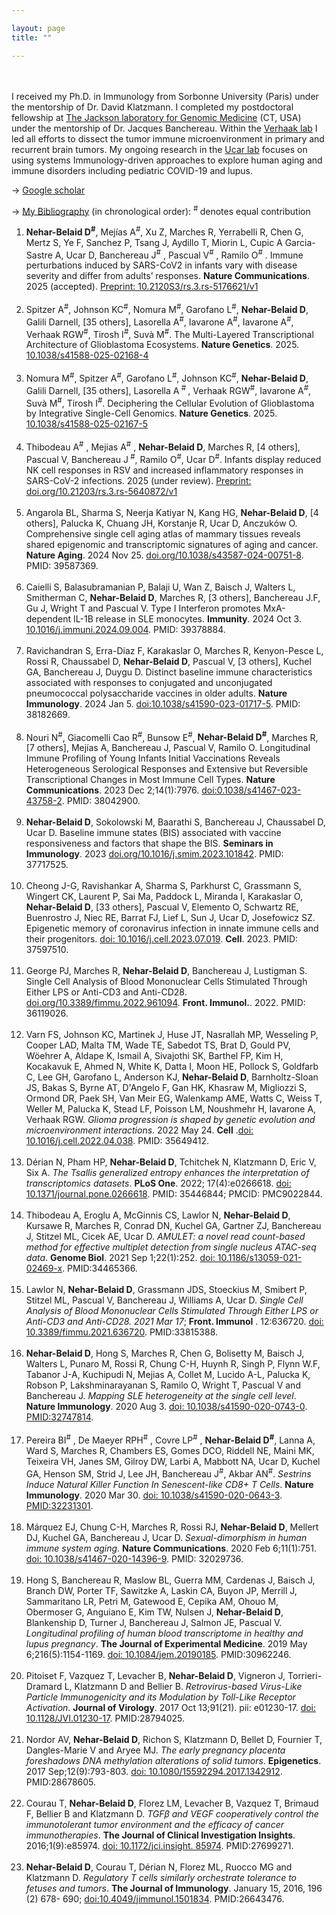```yaml
---

layout: page
title: ""

---
```


<br/><br/>
I received my Ph.D. in Immunology from Sorbonne University (Paris) under the mentorship of Dr. David Klatzmann. I completed my postdoctoral fellowship at [The Jackson laboratory for Genomic Medicine] (CT, USA) under the mentorship of Dr. Jacques Banchereau. Within the [Verhaak lab] I led all efforts to dissect the tumor immune microenvironment in primary and recurrent brain tumors. 
My ongoing research in the [Ucar lab] focuses on using systems Immunology-driven approaches to explore human aging and immune disorders including pediatric COVID-19 and lupus. <br/>

-> [Google scholar]

-> [My Bibliography] (in chronological order): 	<sup> # </sup> denotes equal contribution <br/>
1.	**Nehar-Belaid D<sup>#</sup>**, Mejías A<sup>#</sup>, Xu Z, Marches R, Yerrabelli R, Chen G, Mertz S, Ye F, Sanchez P, Tsang J, Aydillo T, Miorin L, Cupic A Garcia-Sastre A, Ucar D, Banchereau J<sup>#</sup> , Pascual V<sup>#</sup> , Ramilo O<sup>#</sup> . Immune perturbations induced by SARS-CoV2 in infants vary with disease severity and differ from adults’ responses. **Nature Communications**. 2025 (accepted). [Preprint: 10.2120S3/rs.3.rs-5176621/v1] <br/> <br/>
2.	Spitzer A<sup>#</sup>, Johnson KC<sup>#</sup>, Nomura M<sup>#</sup>, Garofano L<sup>#</sup>, **Nehar-Belaid D**, Galili Darnell, [35 others], Lasorella A<sup>#</sup>, Iavarone A<sup>#</sup>, Iavarone A<sup>#</sup>, Verhaak RGW<sup>#</sup>, Tirosh I<sup>#</sup>, Suvà M<sup>#</sup>. The Multi-Layered Transcriptional Architecture of Glioblastoma Ecosystems. **Nature Genetics**. 2025. [10.1038/s41588-025-02168-4]  <br/> <br/>
3.	Nomura M<sup>#</sup>, Spitzer A<sup>#</sup>, Garofano L<sup>#</sup>, Johnson KC<sup>#</sup>, **Nehar-Belaid D**, Galili Darnell, [35 others], Lasorella A<sup> # </sup>, Verhaak RGW<sup>#</sup>, Iavarone A<sup>#</sup>, Suvà M<sup>#</sup>, Tirosh I<sup>#</sup>. Deciphering the Cellular Evolution of Glioblastoma by Integrative Single-Cell Genomics. **Nature Genetics**. 2025. [10.1038/s41588-025-02167-5] <br/><br/>
4.	Thibodeau A<sup>#</sup> , Mejias A<sup>#</sup> , **Nehar-Belaid D**, Marches R, [4 others], Pascual V, Banchereau J<sup> #</sup>, Ramilo O<sup>#</sup>, Ucar D<sup>#</sup>. Infants display reduced NK cell responses in RSV and increased inflammatory responses in SARS-CoV-2 infections. 2025 (under review). [Preprint: doi.org/10.21203/rs.3.rs-5640872/v1] <br/> <br/>
5.	Angarola BL, Sharma S, Neerja Katiyar N, Kang HG, **Nehar-Belaid D**, [4 others], Palucka K, Chuang JH, Korstanje R, Ucar D, Anczukόw O. Comprehensive single cell aging atlas of mammary tissues reveals shared epigenomic and transcriptomic signatures of aging and cancer. **Nature Aging**. 2024 Nov 25. [doi.org/10.1038/s43587-024-00751-8]. PMID: 39587369.<br/> <br/>
6.	Caielli S, Balasubramanian P, Balaji U, Wan Z, Baisch J, Walters L, Smitherman C,  **Nehar-Belaid D**, Marches R, [3 others], Banchereau J.F, Gu J, Wright T and Pascual V. Type I Interferon promotes MxA-dependent IL-1B release in SLE monocytes.  **Immunity**. 2024 Oct 3. [10.1016/j.immuni.2024.09.004]. PMID: 39378884.<br/><br/>
7.	Ravichandran S, Erra-Diaz F, Karakaslar O, Marches R, Kenyon-Pesce L, Rossi R, Chaussabel D, **Nehar-Belaid D**, Pascual V, [3 others], Kuchel GA, Banchereau J, Duygu D. Distinct baseline immune characteristics associated with responses to conjugated and unconjugated pneumococcal polysaccharide vaccines in older adults. **Nature Immunology**. 2024 Jan 5. [doi:10.1038/s41590-023-01717-5]. PMID: 38182669. <br/><br/>
8.	Nouri N<sup>#</sup>, Giacomelli Cao R<sup>#</sup>, Bunsow E<sup>#</sup>, **Nehar-Belaid D<sup>#</sup>**, Marches R, [7 others], Mejías A, Banchereau J, Pascual V, Ramilo O. Longitudinal Immune Profiling of Young Infants Initial Vaccinations Reveals Heterogeneous Serological Responses and Extensive but Reversible Transcriptional Changes in Most Immune Cell Types. **Nature Communications**. 2023 Dec 2;14(1):7976. [doi:0.1038/s41467-023-43758-2]. PMID: 38042900.<br/><br/>
9.	**Nehar-Belaid D**, Sokolowski M, Baarathi S, Banchereau J, Chaussabel D, Ucar D. Baseline immune states (BIS) associated with vaccine responsiveness and factors that shape the BIS. **Seminars in Immunology**. 2023 [doi.org/10.1016/j.smim.2023.101842].  PMID: 37717525.<br/> <br/>
10.	Cheong J-G, Ravishankar A, Sharma S, Parkhurst C, Grassmann S, Wingert CK, Laurent P, Sai Ma, Paddock L, Miranda I, Karakaslar O, **Nehar-Belaid D**, [33 others], Pascual V, Elemento O, Schwartz RE, Buenrostro J, Niec RE, Barrat FJ, Lief L, Sun J, Ucar D, Josefowicz SZ. Epigenetic memory of coronavirus infection in innate immune cells and their progenitors. [doi: 10.1016/j.cell.2023.07.019]. **Cell**. 2023. PMID: 37597510.<br/><br/>
12. George PJ, Marches R, **Nehar-Belaid D**, Banchereau J, Lustigman S. Single Cell Analysis of Blood Mononuclear Cells Stimulated Through Either LPS or Anti-CD3 and Anti-CD28.  [doi.org/10.3389/fimmu.2022.961094]. **Front. Immunol.**. 2022. PMID: 36119026.<br/><br/>
13. Varn FS, Johnson KC, Martinek J, Huse JT, Nasrallah MP, Wesseling P, Cooper LAD, Malta TM, Wade TE, Sabedot TS, Brat D, Gould PV, Wöehrer A, Aldape K, Ismail A, Sivajothi SK, Barthel FP, Kim H, Kocakavuk E, Ahmed N, White K, Datta I, Moon HE, Pollock S, Goldfarb C, Lee GH, Garofano L, Anderson KJ, **Nehar-Belaid D**, Barnholtz-Sloan JS, Bakas S, Byrne AT, D'Angelo F, Gan HK, Khasraw M, Migliozzi S, Ormond DR, Paek SH, Van Meir EG, Walenkamp AME, Watts C, Weiss T, Weller M, Palucka K, Stead LF, Poisson LM, Noushmehr H, Iavarone A, Verhaak RGW. _Glioma progression is shaped by genetic evolution and microenvironment interactions_. 2022 May 24. **Cell** .[doi: 10.1016/j.cell.2022.04.038]. PMID: 35649412. <br/><br/>
14. Dérian N, Pham HP, **Nehar-Belaid D**, Tchitchek N, Klatzmann D, Eric V, Six A. _The Tsallis generalized entropy enhances the interpretation of transcriptomics datasets_. **PLoS One**. 2022; 17(4):e0266618. [doi: 10.1371/journal.pone.0266618]. PMID: 35446844; PMCID: PMC9022844. <br/><br/>
15. Thibodeau A, Eroglu A, McGinnis CS, Lawlor N, **Nehar-Belaid D**, Kursawe R, Marches R, Conrad DN, Kuchel GA, Gartner ZJ, Banchereau J, Stitzel ML, Cicek AE, Ucar D. _AMULET: a novel read count-based method for effective multiplet detection from single nucleus ATAC-seq data_. **Genome Biol**. 2021 Sep 1;22(1):252. [doi: 10.1186/s13059-021-02469-x]. PMID:34465366. <br/><br/>
16. Lawlor N, **Nehar-Belaid D**, Grassmann JDS, Stoeckius M, Smibert P, Stitzel ML, Pascual V, Banchereau J, Williams A, Ucar D. _Single Cell Analysis of Blood Mononuclear Cells Stimulated Through Either LPS or Anti-CD3 and Anti-CD28. 2021 Mar 17_;  **Front. Immunol** . 12:636720. [doi: 10.3389/fimmu.2021.636720]. PMID:33815388. <br/><br/>
17. **Nehar-Belaid D**, Hong S, Marches R, Chen G, Bolisetty M, Baisch J, Walters L, Punaro M, Rossi R, Chung C-H, Huynh R, Singh P, Flynn W.F, Tabanor J-A, Kuchipudi N, Mejias A, Collet M, Lucido A-L, Palucka K, Robson P, Lakshminarayanan S, Ramilo O, Wright T, Pascual V and Banchereau J. _Mapping SLE heterogeneity at the single cell level_. **Nature Immunology**. 2020 Aug 3. [doi: 10.1038/s41590-020-0743-0]. [PMID:32747814]. <br/><br/>
18. Pereira BI<sup>#</sup> , De Maeyer RPH<sup>#</sup> , Covre LP<sup>#</sup> , **Nehar-Belaid D<sup>#</sup>**, Lanna A, Ward S, Marches R, Chambers ES, Gomes DCO, Riddell NE, Maini MK, Teixeira VH, Janes SM, Gilroy DW, Larbi A, Mabbott NA, Ucar D, Kuchel GA, Henson SM, Strid J, Lee JH, Banchereau J<sup>#</sup>, Akbar AN<sup>#</sup>. _Sestrins Induce Natural Killer Function In Senescent-like CD8+ T Cells_. **Nature Immunology**. 2020 Mar 30. [doi: 10.1038/s41590-020-0643-3]. [PMID:32231301]. <br/><br/>
19. Márquez EJ, Chung C-H, Marches R, Rossi RJ, **Nehar-Belaid D**, Mellert DJ, Kuchel GA, Banchereau J, Ucar D. _Sexual-dimorphism in human immune system aging_. **Nature Communications**. 2020 Feb 6;11(1):751. [doi: 10.1038/s41467-020-14396-9]. PMID: 32029736. <br/><br/>
20.  Hong S, Banchereau R, Maslow BL, Guerra MM, Cardenas J, Baisch J, Branch DW, Porter TF, Sawitzke A, Laskin CA, Buyon JP, Merrill J, Sammaritano LR, Petri M, Gatewood E, Cepika AM, Ohouo M, Obermoser G, Anguiano E, Kim TW, Nulsen J, **Nehar-Belaid D**, Blankenship D, Turner J, Banchereau J, Salmon JE, Pascual V. _Longitudinal profiling of human blood transcriptome in healthy and lupus pregnancy_. **The Journal of Experimental Medicine**. 2019 May 6;216(5):1154-1169. [doi: 10.1084/jem.20190185]. PMID:30962246. <br/><br/>
21.  Pitoiset F, Vazquez T, Levacher B, **Nehar-Belaid D**, Vigneron J, Torrieri-Dramard L, Klatzmann D and Bellier B. _Retrovirus-based Virus-Like Particle Immunogenicity and its Modulation by Toll-Like Receptor Activation_. **Journal of Virology**. 2017 Oct 13;91(21). pii: e01230-17. [doi: 10.1128/JVI.01230-17]. PMID:28794025.<br/><br/>
22.  Nordor AV, **Nehar-Belaid D**, Richon S, Klatzmann D, Bellet D, Fournier T, Dangles-Marie V and Aryee MJ. _The early pregnancy placenta foreshadows DNA methylation alterations of solid tumors_. **Epigenetics**. 2017 Sep;12(9):793-803. [doi: 10.1080/15592294.2017.1342912]. PMID:28678605. <br/><br/>
23.  Courau T, **Nehar-Belaid D**, Florez LM, Levacher B, Vazquez T, Brimaud F, Bellier B and Klatzmann D. _TGFβ and VEGF cooperatively control the immunotolerant tumor environment and the efficacy of cancer immunotherapies_. **The Journal of Clinical Investigation Insights**. 2016;1(9):e85974. [doi: 10.1172/jci.insight. 85974]. PMID:27699271. <br/><br/>
24.  **Nehar-Belaid D**, Courau T, Dérian N, Florez ML, Ruocco MG and Klatzmann D. _Regulatory T cells similarly orchestrate tolerance to fetuses and tumors_. **The Journal of Immunology**. January 15, 2016, 196 (2) 678- 690; [doi:10.4049/jimmunol.1501834]. PMID:26643476. <br/><br/>

[Verhaak lab]: https://verhaaklab.com/
[The Jackson laboratory for Genomic Medicine]: https://www.jax.org/
[Ucar lab]: https://www.jax.org/research-and-faculty/research-labs/the-ucar-lab
[Google scholar]: https://scholar.google.fr/citations?user=zDjOYRUAAAAJ&hl=fr
[My Bibliography]: https://www.ncbi.nlm.nih.gov/myncbi/1Li--NSWc6YQS/bibliography/public/

[10.1038/s41588-025-02168-4]: https://www.nature.com/articles/s41588-025-02167-5
[10.1038/s41588-025-02167-5]: https://www.nature.com/articles/s41588-025-02168-4
[Preprint: doi.org/10.21203/rs.3.rs-5640872/v1]: https://www.researchsquare.com/article/rs-5640872/v1
[Preprint: 10.2120S3/rs.3.rs-5176621/v1]: https://www.researchsquare.com/article/rs-5176621/v1
[doi.org/10.1038/s43587-024-00751-8]: https://doi.org/10.1038/s43587-024-00751-8
[10.1016/j.immuni.2024.09.004]: https://doi.org/10.1016/j.immuni.2024.09.004
[doi:10.1038/s41590-023-01717-5]: https://www.nature.com/articles/s41590-023-01717-5
[doi:0.1038/s41467-023-43758-2]: https://www.nature.com/articles/s41467-023-43758-2
[doi.org/10.1016/j.smim.2023.101842]: https://doi.org/10.1016/j.smim.2023.101842
[doi: 10.1016/j.cell.2023.07.019]: https://pubmed.ncbi.nlm.nih.gov/37597510/
[doi.org/10.3389/fimmu.2022.961094]: https://www.frontiersin.org/articles/10.3389/fimmu.2022.961094/full
[doi: 10.1016/j.cell.2022.04.038]: https://pubmed.ncbi.nlm.nih.gov/35649412/
[doi: 10.1371/journal.pone.0266618]: https://journals.plos.org/plosone/article?id=10.1371/journal.pone.0266618
[doi: 10.1186/s13059-021-02469-x]: https://genomebiology.biomedcentral.com/articles/10.1186/s13059-021-02469-x
[doi: 10.3389/fimmu.2021.636720]: https://www.frontiersin.org/articles/10.3389/fimmu.2021.636720/full
[doi: 10.1038/s41590-020-0743-0]: https://www.nature.com/articles/s41590-020-0743-0
[PMID:32747814]: https://pubmed.ncbi.nlm.nih.gov/32747814/

[doi: 10.1038/s41590-020-0643-3]: https://www.nature.com/articles/s41590-020-0643-3
[PMID:32231301]: https://pubmed.ncbi.nlm.nih.gov/32231301/

[doi: 10.1038/s41467-020-14396-9]: https://www.nature.com/articles/s41467-020-14396-9
[doi: 10.1084/jem.20190185]: https://rupress.org/jem/article/216/5/1154/121031/Longitudinal-profiling-of-human-blood
[doi: 10.1128/JVI.01230-17]: https://journals.asm.org/doi/10.1128/JVI.01230-17
[doi: 10.1080/15592294.2017.1342912]: https://www.tandfonline.com/doi/full/10.1080/15592294.2017.1342912
[doi: 10.1172/jci.insight. 85974]: https://insight.jci.org/articles/view/85974
[doi:10.4049/jimmunol.1501834]: https://www.jimmunol.org/content/early/2015/12/06/jimmunol.1501834

